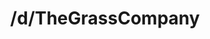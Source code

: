 ---
title: /d/TheGrassCompany
link_onion: http://vworp2mspe566cws.onion/to/dread/cde4b78ed0
tags:
  - grasscompany
---
